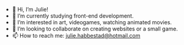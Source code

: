 - 👋 Hi, I’m Julie!
- 🌱 I’m currently studying front-end development.
- 👀 I’m interested in art, videogames, watching animated movies.
- 💞️ I’m looking to collaborate on creating websites or a small game. 
- 📫 How to reach me: julie.habbestad@hotmail.com

<!---
juliehabb/juliehabb is a ✨ special ✨ repository because its `README.md` (this file) appears on your GitHub profile.
You can click the Preview link to take a look at your changes.
--->
